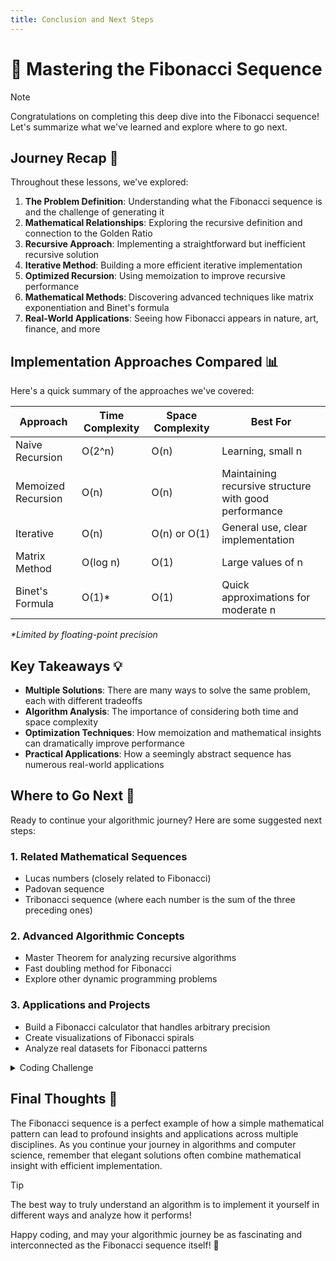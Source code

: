 ```yaml
---
title: Conclusion and Next Steps
---
```


# 🏁 Mastering the Fibonacci Sequence

> [!NOTE]
> Congratulations on completing this deep dive into the Fibonacci sequence! Let's summarize what we've learned and explore where to go next.

## Journey Recap 🔄

Throughout these lessons, we've explored:

1. **The Problem Definition**: Understanding what the Fibonacci sequence is and the challenge of generating it
2. **Mathematical Relationships**: Exploring the recursive definition and connection to the Golden Ratio
3. **Recursive Approach**: Implementing a straightforward but inefficient recursive solution
4. **Iterative Method**: Building a more efficient iterative implementation
5. **Optimized Recursion**: Using memoization to improve recursive performance
6. **Mathematical Methods**: Discovering advanced techniques like matrix exponentiation and Binet's formula
7. **Real-World Applications**: Seeing how Fibonacci appears in nature, art, finance, and more

## Implementation Approaches Compared 📊

Here's a quick summary of the approaches we've covered:

| Approach | Time Complexity | Space Complexity | Best For |
|----------|----------------|------------------|----------|
| Naive Recursion | O(2^n) | O(n) | Learning, small n |
| Memoized Recursion | O(n) | O(n) | Maintaining recursive structure with good performance |
| Iterative | O(n) | O(n) or O(1) | General use, clear implementation |
| Matrix Method | O(log n) | O(1) | Large values of n |
| Binet's Formula | O(1)* | O(1) | Quick approximations for moderate n |

*\*Limited by floating-point precision*

## Key Takeaways 💡

- **Multiple Solutions**: There are many ways to solve the same problem, each with different tradeoffs
- **Algorithm Analysis**: The importance of considering both time and space complexity
- **Optimization Techniques**: How memoization and mathematical insights can dramatically improve performance
- **Practical Applications**: How a seemingly abstract sequence has numerous real-world applications

## Where to Go Next 🚀

Ready to continue your algorithmic journey? Here are some suggested next steps:

### 1. Related Mathematical Sequences

- Lucas numbers (closely related to Fibonacci)
- Padovan sequence
- Tribonacci sequence (where each number is the sum of the three preceding ones)

### 2. Advanced Algorithmic Concepts

- Master Theorem for analyzing recursive algorithms
- Fast doubling method for Fibonacci
- Explore other dynamic programming problems

### 3. Applications and Projects

- Build a Fibonacci calculator that handles arbitrary precision
- Create visualizations of Fibonacci spirals
- Analyze real datasets for Fibonacci patterns

<details>
<summary>Coding Challenge</summary>

Try implementing a function to find the Fibonacci number at index n using the fastest method you've learned, ensuring it works correctly for values of n up to 1000. Consider how to handle potential integer overflow issues!
</details>

## Final Thoughts 🌟

The Fibonacci sequence is a perfect example of how a simple mathematical pattern can lead to profound insights and applications across multiple disciplines. As you continue your journey in algorithms and computer science, remember that elegant solutions often combine mathematical insight with efficient implementation.

> [!TIP]
> The best way to truly understand an algorithm is to implement it yourself in different ways and analyze how it performs!

Happy coding, and may your algorithmic journey be as fascinating and interconnected as the Fibonacci sequence itself! 🚀 